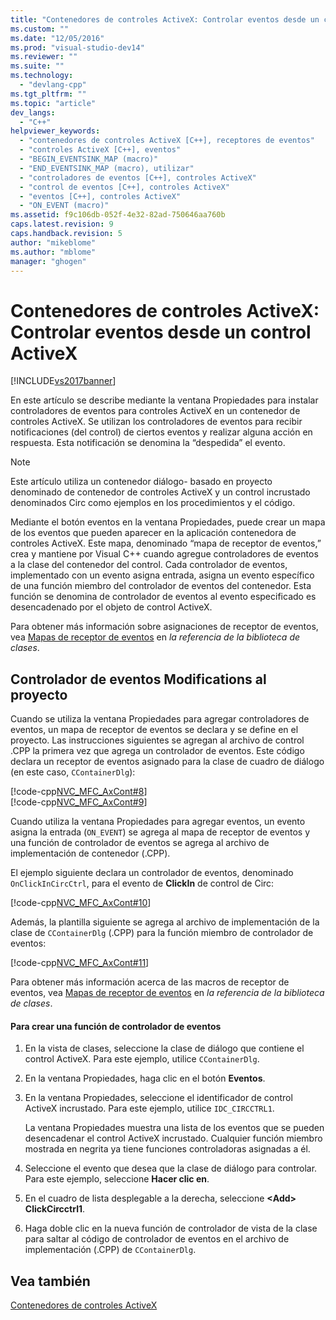 ```yaml
---
title: "Contenedores de controles ActiveX: Controlar eventos desde un control ActiveX | Microsoft Docs"
ms.custom: ""
ms.date: "12/05/2016"
ms.prod: "visual-studio-dev14"
ms.reviewer: ""
ms.suite: ""
ms.technology: 
  - "devlang-cpp"
ms.tgt_pltfrm: ""
ms.topic: "article"
dev_langs: 
  - "C++"
helpviewer_keywords: 
  - "contenedores de controles ActiveX [C++], receptores de eventos"
  - "controles ActiveX [C++], eventos"
  - "BEGIN_EVENTSINK_MAP (macro)"
  - "END_EVENTSINK_MAP (macro), utilizar"
  - "controladores de eventos [C++], controles ActiveX"
  - "control de eventos [C++], controles ActiveX"
  - "eventos [C++], controles ActiveX"
  - "ON_EVENT (macro)"
ms.assetid: f9c106db-052f-4e32-82ad-750646aa760b
caps.latest.revision: 9
caps.handback.revision: 5
author: "mikeblome"
ms.author: "mblome"
manager: "ghogen"
---
```

# Contenedores de controles ActiveX: Controlar eventos desde un control ActiveX
[!INCLUDE[vs2017banner](../assembler/inline/includes/vs2017banner.md)]

En este artículo se describe mediante la ventana Propiedades para instalar controladores de eventos para controles ActiveX en un contenedor de controles ActiveX.  Se utilizan los controladores de eventos para recibir notificaciones \(del control\) de ciertos eventos y realizar alguna acción en respuesta.  Esta notificación se denomina la “despedida” el evento.  
  
> [!NOTE]
>  Este artículo utiliza un contenedor diálogo\- basado en proyecto denominado de contenedor de controles ActiveX y un control incrustado denominados Circ como ejemplos en los procedimientos y el código.  
  
 Mediante el botón eventos en la ventana Propiedades, puede crear un mapa de los eventos que pueden aparecer en la aplicación contenedora de controles ActiveX.  Este mapa, denominado “mapa de receptor de eventos,” crea y mantiene por Visual C\+\+ cuando agregue controladores de eventos a la clase del contenedor del control.  Cada controlador de eventos, implementado con un evento asigna entrada, asigna un evento específico de una función miembro del controlador de eventos del contenedor.  Esta función se denomina de controlador de eventos al evento especificado es desencadenado por el objeto de control ActiveX.  
  
 Para obtener más información sobre asignaciones de receptor de eventos, vea [Mapas de receptor de eventos](../mfc/reference/event-sink-maps.md) en *la referencia de la biblioteca de clases*.  
  
##  <a name="_core_event_handler_modifications_to_the_project"></a> Controlador de eventos Modifications al proyecto  
 Cuando se utiliza la ventana Propiedades para agregar controladores de eventos, un mapa de receptor de eventos se declara y se define en el proyecto.  Las instrucciones siguientes se agregan al archivo de control .CPP la primera vez que agrega un controlador de eventos.  Este código declara un receptor de eventos asignado para la clase de cuadro de diálogo \(en este caso, `CContainerDlg`\):  
  
 [!code-cpp[NVC_MFC_AxCont#8](../mfc/codesnippet/CPP/activex-control-containers-handling-events-from-an-activex-control_1.cpp)]  
[!code-cpp[NVC_MFC_AxCont#9](../mfc/codesnippet/CPP/activex-control-containers-handling-events-from-an-activex-control_2.cpp)]  
  
 Cuando utiliza la ventana Propiedades para agregar eventos, un evento asigna la entrada \(`ON_EVENT`\) se agrega al mapa de receptor de eventos y una función de controlador de eventos se agrega al archivo de implementación de contenedor \(.CPP\).  
  
 El ejemplo siguiente declara un controlador de eventos, denominado `OnClickInCircCtrl`, para el evento de **ClickIn** de control de Circ:  
  
 [!code-cpp[NVC_MFC_AxCont#10](../mfc/codesnippet/CPP/activex-control-containers-handling-events-from-an-activex-control_3.cpp)]  
  
 Además, la plantilla siguiente se agrega al archivo de implementación de la clase de `CContainerDlg` \(.CPP\) para la función miembro de controlador de eventos:  
  
 [!code-cpp[NVC_MFC_AxCont#11](../mfc/codesnippet/CPP/activex-control-containers-handling-events-from-an-activex-control_4.cpp)]  
  
 Para obtener más información acerca de las macros de receptor de eventos, vea [Mapas de receptor de eventos](../mfc/reference/event-sink-maps.md) en *la referencia de la biblioteca de clases*.  
  
#### Para crear una función de controlador de eventos  
  
1.  En la vista de clases, seleccione la clase de diálogo que contiene el control ActiveX.  Para este ejemplo, utilice `CContainerDlg`.  
  
2.  En la ventana Propiedades, haga clic en el botón **Eventos**.  
  
3.  En la ventana Propiedades, seleccione el identificador de control ActiveX incrustado.  Para este ejemplo, utilice `IDC_CIRCCTRL1`.  
  
     La ventana Propiedades muestra una lista de los eventos que se pueden desencadenar el control ActiveX incrustado.  Cualquier función miembro mostrada en negrita ya tiene funciones controladoras asignadas a él.  
  
4.  Seleccione el evento que desea que la clase de diálogo para controlar.  Para este ejemplo, seleccione **Hacer clic en**.  
  
5.  En el cuadro de lista desplegable a la derecha, seleccione **\<Add\> ClickCircctrl1**.  
  
6.  Haga doble clic en la nueva función de controlador de vista de la clase para saltar al código de controlador de eventos en el archivo de implementación \(.CPP\) de `CContainerDlg`.  
  
## Vea también  
 [Contenedores de controles ActiveX](../mfc/activex-control-containers.md)